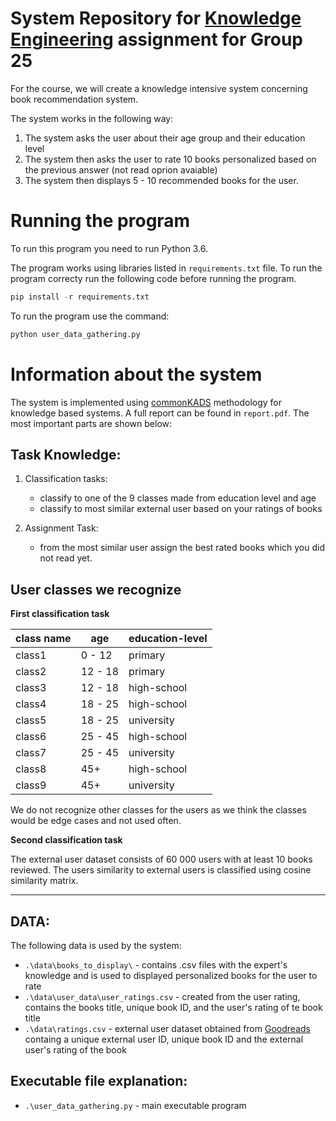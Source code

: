 # System Repository for  [Knowledge Engineering](https://studiegids.vu.nl/en/Master/2018-2019/computer-science/X_405099) assignment for Group 25

For the course, we will create a knowledge intensive system concerning book recommendation system. 

The system works in the following way:

1. The system asks the user about their age group and their education level
2. The system then asks the user to rate 10 books personalized based on the previous answer (not read oprion avaiable)
3. The system then displays 5 - 10 recommended books for the user.

# Running the program

To run this program you need to run Python 3.6.

The program works using libraries listed in ```requirements.txt``` file. To run the program correcty run the following code before running the program.

```python
pip install -r requirements.txt
```

To run the program use the command:

```python
python user_data_gathering.py
```

# Information about the system

The system is implemented using [commonKADS](https://commonkads.org/ "CommonKADS.org Main Page") methodology for knowledge based systems. A full report can be found in ```report.pdf```. The most important parts are shown below:

## Task Knowledge:

1. Classification tasks:
    - classify to one of the 9 classes made from education level and age 
    - classify to most similar external user based on your ratings of books
    
2. Assignment Task:
    - from the most similar user assign the best rated books which you did not read yet.
  

## User classes we recognize

**First classification task**

| class name|age|education-level|
|-----------------|---------|---------|
| class1 | 0 - 12 | primary  |
| class2 | 12 - 18 | primary |
| class3 | 12 - 18 | high-school |
| class4 | 18 - 25 | high-school |
| class5 | 18 - 25 | university |
| class6 | 25 - 45 | high-school |
| class7 | 25 - 45 | university |
| class8 | 45+ | high-school |
| class9 | 45+ | university |

We do not recognize other classes for the users as we think the classes would be edge cases and not used often.

**Second classification task**

The external user dataset consists of 60 000 users with at least 10 books reviewed. The users similarity to external users is classified using cosine similarity matrix.

---

## DATA: 

The following data is used by the system:
  - ```.\data\books_to_display\``` - contains .csv files with the expert's knowledge and is used to displayed personalized books for the user to rate
  - ```.\data\user_data\user_ratings.csv``` - created from the user rating, contains the books title, unique book ID, and the user's rating of te book title
  - ```.\data\ratings.csv``` - external user dataset obtained from [Goodreads](https://www.goodreads.com/ " Goodreads") containg a unique external user ID, unique book ID and the external user's rating of the book
  
## Executable file explanation: 
 - ```.\user_data_gathering.py``` - main executable program
